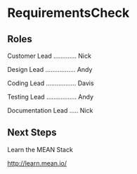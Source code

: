 # RequirementsCheck

## Roles
Customer Lead ............. Nick

Design Lead ................. Andy

Coding Lead ................. Davis

Testing Lead ................. Andy

Documentation Lead ..... Nick

## Next Steps
Learn the MEAN Stack

http://learn.mean.io/
